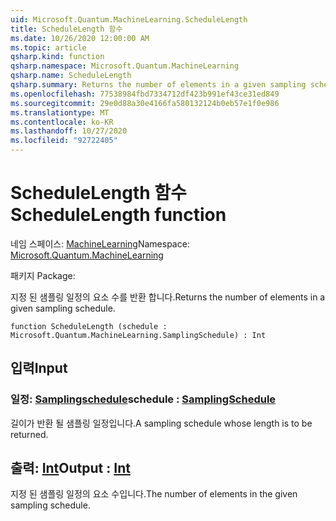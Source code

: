 ```yaml
---
uid: Microsoft.Quantum.MachineLearning.ScheduleLength
title: ScheduleLength 함수
ms.date: 10/26/2020 12:00:00 AM
ms.topic: article
qsharp.kind: function
qsharp.namespace: Microsoft.Quantum.MachineLearning
qsharp.name: ScheduleLength
qsharp.summary: Returns the number of elements in a given sampling schedule.
ms.openlocfilehash: 77538984fbd7334712df423b991ef43ce31ed849
ms.sourcegitcommit: 29e0d88a30e4166fa580132124b0eb57e1f0e986
ms.translationtype: MT
ms.contentlocale: ko-KR
ms.lasthandoff: 10/27/2020
ms.locfileid: "92722405"
---
```

# <a name="schedulelength-function"></a><span data-ttu-id="78045-102">ScheduleLength 함수</span><span class="sxs-lookup"><span data-stu-id="78045-102">ScheduleLength function</span></span>

<span data-ttu-id="78045-103">네임 스페이스: [MachineLearning](xref:Microsoft.Quantum.MachineLearning)</span><span class="sxs-lookup"><span data-stu-id="78045-103">Namespace: [Microsoft.Quantum.MachineLearning](xref:Microsoft.Quantum.MachineLearning)</span></span>

<span data-ttu-id="78045-104">패키지 [](https://nuget.org/packages/)</span><span class="sxs-lookup"><span data-stu-id="78045-104">Package: [](https://nuget.org/packages/)</span></span>


<span data-ttu-id="78045-105">지정 된 샘플링 일정의 요소 수를 반환 합니다.</span><span class="sxs-lookup"><span data-stu-id="78045-105">Returns the number of elements in a given sampling schedule.</span></span>

```qsharp
function ScheduleLength (schedule : Microsoft.Quantum.MachineLearning.SamplingSchedule) : Int
```


## <a name="input"></a><span data-ttu-id="78045-106">입력</span><span class="sxs-lookup"><span data-stu-id="78045-106">Input</span></span>

### <a name="schedule--samplingschedule"></a><span data-ttu-id="78045-107">일정: [Samplingschedule](xref:Microsoft.Quantum.MachineLearning.SamplingSchedule)</span><span class="sxs-lookup"><span data-stu-id="78045-107">schedule : [SamplingSchedule](xref:Microsoft.Quantum.MachineLearning.SamplingSchedule)</span></span>

<span data-ttu-id="78045-108">길이가 반환 될 샘플링 일정입니다.</span><span class="sxs-lookup"><span data-stu-id="78045-108">A sampling schedule whose length is to be returned.</span></span>



## <a name="output--int"></a><span data-ttu-id="78045-109">출력: [Int](xref:microsoft.quantum.lang-ref.int)</span><span class="sxs-lookup"><span data-stu-id="78045-109">Output : [Int](xref:microsoft.quantum.lang-ref.int)</span></span>

<span data-ttu-id="78045-110">지정 된 샘플링 일정의 요소 수입니다.</span><span class="sxs-lookup"><span data-stu-id="78045-110">The number of elements in the given sampling schedule.</span></span>